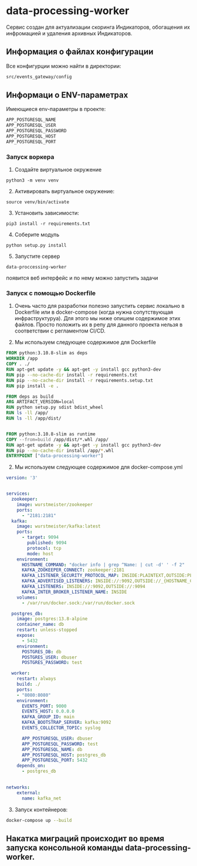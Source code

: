 # data-processing-worker

Сервис создан для актуализации скоринга Индикаторов, обогащения их инфромацией и удаления архивных Индикаторов.

## Информация о файлах конфигурации

Все конфигурции можно найти в директории:

```bash
src/events_gateway/config
```

## Информаци о ENV-параметрах

Имеющиеся env-параметры в проекте:
```bash
APP_POSTGRESQL_NAME
APP_POSTGRESQL_USER
APP_POSTGRESQL_PASSWORD
APP_POSTGRESQL_HOST
APP_POSTGRESQL_PORT
```

### Запуск воркера

1. Создайте виртуальное окружение

```
python3 -m venv venv
```

2. Активировать виртуальное окружение: 

```
source venv/bin/activate
```

3. Установить зависимости: 

```
pip3 install -r requirements.txt
```

4. Соберите модуль

```
python setup.py install
```

5. Запустите сервер
```
data-proccessing-worker
```
появится веб интерфейс и по нему можно запустить задачи


### Запуск с помощью Dockerfile

1. Очень часто для разработки полезно запустить сервис локально в Dockerfile или в docker-compose (когда нужна сопутствующая инфраструктуруа). Для этого мы ниже опишем содержимое этих файлов. Просто положить их в репу для данного проекта нельзя в соответствии с регламентом CI/CD.

2. Мы используем следующее содержимое для Dockerfile

```dockerfile
FROM python:3.10.8-slim as deps
WORKDIR /app
COPY . ./
RUN apt-get update -y && apt-get -y install gcc python3-dev
RUN pip --no-cache-dir install -r requirements.txt 
RUN pip --no-cache-dir install -r requirements.setup.txt 
RUN pip install -e .

FROM deps as build
ARG ARTIFACT_VERSION=local
RUN python setup.py sdist bdist_wheel
RUN ls -ll /app/
RUN ls -ll /app/dist/


FROM python:3.10.8-slim as runtime
COPY --from=build /app/dist/*.whl /app/
RUN apt-get update -y && apt-get -y install gcc python3-dev
RUN pip --no-cache-dir install /app/*.whl
ENTRYPOINT ["data-processing-worker"]
```

2. Мы используем следующее содержимое для docker-compose.yml
```yaml
version: '3'


services:
  zookeeper:
    image: wurstmeister/zookeeper
    ports:
      - "2181:2181"
  kafka:
    image: wurstmeister/kafka:latest
    ports:
      - target: 9094
        published: 9094
        protocol: tcp
        mode: host
    environment:
      HOSTNAME_COMMAND: "docker info | grep ^Name: | cut -d' ' -f 2"
      KAFKA_ZOOKEEPER_CONNECT: zookeeper:2181
      KAFKA_LISTENER_SECURITY_PROTOCOL_MAP: INSIDE:PLAINTEXT,OUTSIDE:PLAINTEXT
      KAFKA_ADVERTISED_LISTENERS: INSIDE://:9092,OUTSIDE://_{HOSTNAME_COMMAND}:9094
      KAFKA_LISTENERS: INSIDE://:9092,OUTSIDE://:9094
      KAFKA_INTER_BROKER_LISTENER_NAME: INSIDE
    volumes:
      - /var/run/docker.sock:/var/run/docker.sock

  postgres_db:
    image: postgres:13.8-alpine
    container_name: db
    restart: unless-stopped
    expose:
      - 5432 
    environment:
      POSTGRES_DB: db
      POSTGRES_USER: dbuser
      POSTGRES_PASSWORD: test

  worker:
    restart: always
    build: ./
    ports:
    - "8080:8080"
    environment:
      EVENTS_PORT: 9000
      EVENTS_HOST: 0.0.0.0
      KAFKA_GROUP_ID: main
      KAFKA_BOOTSTRAP_SERVER: kafka:9092
      EVENTS_COLLECTOR_TOPIC: syslog

      APP_POSTGRESQL_USER: dbuser
      APP_POSTGRESQL_PASSWORD: test
      APP_POSTGRESQL_NAME: db
      APP_POSTGRESQL_HOST: postgres_db
      APP_POSTGRESQL_PORT: 5432
    depends_on:
      - postgres_db

 
networks:
    external:
      name: kafka_net
```

3. Запуск контейнеров:
```bash
docker-compose up --build
```

## Накатка миграций происходит во время запуска консольной команды data-processing-worker.
